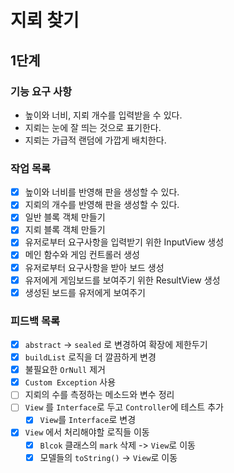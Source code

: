 # 지뢰 찾기

## 1단계

### 기능 요구 사항

- 높이와 너비, 지뢰 개수를 입력받을 수 있다.
- 지뢰는 눈에 잘 띄는 것으로 표기한다.
- 지뢰는 가급적 랜덤에 가깝게 배치한다.

### 작업 목록

- [x] 높이와 너비를 반영해 판을 생성할 수 있다.
- [x] 지뢰의 개수를 반영해 판을 생성할 수 있다.
- [x] 일반 블록 객체 만들기
- [x] 지뢰 블록 객체 만들기
- [x] 유저로부터 요구사항을 입력받기 위한 InputView 생성
- [x] 메인 함수와 게임 컨트롤러 생성
- [x] 유저로부터 요구사항을 받아 보드 생성
- [x] 유저에게 게임보드를 보여주기 위한 ResultView 생성
- [x] 생성된 보드를 유저에게 보여주기

### 피드백 목록

- [x] `abstract` -> `sealed` 로 변경하여 확장에 제한두기
- [x] `buildList` 로직을 더 깔끔하게 변경
- [x] 불필요한 `OrNull` 제거
- [x] `Custom Exception` 사용
- [ ] 지뢰의 수를 측정하는 메소드와 변수 정리
- [ ] `View` 를 `Interface`로 두고 `Controller`에 테스트 추가
  - [x] `View`를 `Interface`로 변경
- [x] `View` 에서 처리해야할 로직들 이동
   - [x] `Blcok` 클래스의 `mark` 삭제 -> `View`로 이동
   - [x] 모델들의 `toString()` -> `View`로 이동